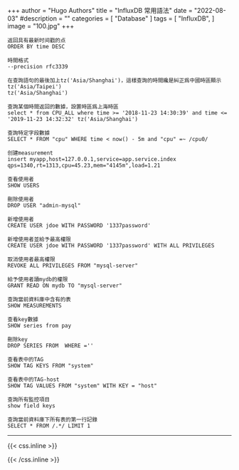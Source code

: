 +++
author = "Hugo Authors"
title = "InfluxDB 常用語法"
date = "2022-08-03"
#description = ""
categories = [
    "Database"
]
tags = [
    "InfluxDB",
]
image = "100.jpg"
+++



    返回具有最新时间戳的点
    ORDER BY time DESC
    
    時間格式
    --precision rfc3339
    
    在查詢語句的最後加上tz('Asia/Shanghai')，這樣查詢的時間纔是糾正爲中國時區顯示 tz('Asia/Taipei')
    tz('Asia/Shanghai')
    
    查詢某個時間返回的數據，設置時區爲上海時區
    select * from CPU_ALL where time >= '2018-11-23 14:30:39' and time <= '2019-11-23 14:32:32' tz('Asia/Shanghai')
    
    查詢特定字段數據
    SELECT * FROM "cpu" WHERE time < now() - 5m and "cpu" =~ /cpu0/
    
    创建measurement
    insert myapp,host=127.0.0.1,service=app.service.index qps=1340,rt=1313,cpu=45.23,mem="4145m",load=1.21 
    
    查看使用者
    SHOW USERS
    
    刪除使用者
    DROP USER "admin-mysql"	
    
    新增使用者
    CREATE USER jdoe WITH PASSWORD '1337password'
    
    新增使用者並給予最高權限
    CREATE USER jdoe WITH PASSWORD '1337password' WITH ALL PRIVILEGES
    
    取消使用者最高權限
    REVOKE ALL PRIVILEGES FROM "mysql-server"
    
    給予使用者讀mydb的權限
    GRANT READ ON mydb TO "mysql-server"
    
    查詢當前資料庫中含有的表
    SHOW MEASUREMENTS
    
    查看key數據
    SHOW series from pay
    
    刪除key
    DROP SERIES FROM  WHERE =''
    
    查看表中的TAG
    SHOW TAG KEYS FROM "system"
    
    查看表中的TAG-host
    SHOW TAG VALUES FROM "system" WITH KEY = "host" 
    
    查詢所有監控項目
    show field keys
    
    查詢當前資料庫下所有表的第一行記錄
    SELECT * FROM /.*/ LIMIT 1



***

{{< css.inline >}}
<style>
.emojify {
	font-family: Apple Color Emoji, Segoe UI Emoji, NotoColorEmoji, Segoe UI Symbol, Android Emoji, EmojiSymbols;
	font-size: 2rem;
	vertical-align: middle;
}
@media screen and (max-width:650px) {
  .nowrap {
    display: block;
    margin: 25px 0;
  }
}
</style>
{{< /css.inline >}}
